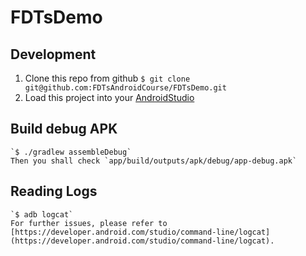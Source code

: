 # FDTsDemo

## Development

1. Clone this repo from github
    `$ git clone git@github.com:FDTsAndroidCourse/FDTsDemo.git`
2. Load this project into your [AndroidStudio](https://developer.android.com/studio)

## Build debug APK
    `$ ./gradlew assembleDebug`
    Then you shall check `app/build/outputs/apk/debug/app-debug.apk`

## Reading Logs
    `$ adb logcat`
    For further issues, please refer to [https://developer.android.com/studio/command-line/logcat](https://developer.android.com/studio/command-line/logcat).